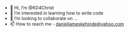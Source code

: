 - 👋 Hi, I’m @KD4Christ
- 👀 I’m interested in learning how to write code
- 💞️ I’m looking to collaborate on ...
- 📫 How to reach me - danieljameskehinde@yahoo.com

<!---
KD4Christ/KD4Christ is a ✨ special ✨ repository because its `README.md` (this file) appears on your GitHub profile.
You can click the Preview link to take a look at your changes.
--->
